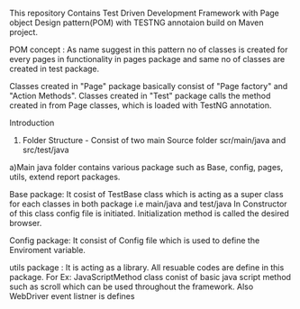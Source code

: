 This repository Contains Test Driven Development Framework with Page object Design pattern(POM) with TESTNG annotaion build on Maven project.

POM concept : As name suggest in this pattern no of classes is created for every pages in functionality in pages package and same no of classes are 
created in test package.

Classes created in "Page" package basically consist of "Page factory" and "Action Methods".
Classes created in "Test" package calls the method created in from Page classes, which is loaded with TestNG annotation.



Introduction 

1) Folder Structure - Consist of two main Source folder scr/main/java and src/test/java

a)Main java folder contains various package such as Base, config, pages, utils, extend report packages.

Base package: It cosist of TestBase class which is acting as a super class for each classes in both package i.e main/java and test/java
              In Constructor of this class config file is initiated.
              Initialization method is called the desired browser.
              
Config package: It consist of Config file which is used to define the Enviroment variable.

utils package : It is acting as a library. All resuable codes are define in this package. For Ex: JavaScriptMethod class conist of basic java script
                method such as scroll which can be used throughout the framework.
                Also WebDriver event listner is defines
                     
